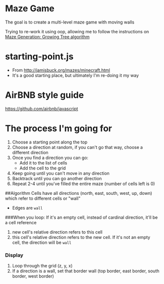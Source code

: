# Maze Game
The goal is to create a multi-level maze game with moving walls

Trying to re-work it using oop, allowing me to follow the instructions on [Maze Generation: Growing Tree algorithm](http://weblog.jamisbuck.org/2011/1/27/maze-generation-growing-tree-algorithm)

# starting-point.js 
- From http://jamisbuck.org/mazes/minecraft.html
- It's a good starting place, but ultimately I'm re-doing it my way

# AirBNB style guide
https://github.com/airbnb/javascript

# The process I'm going for
1. Choose a starting point along the top
2. Choose a direction at random, if you can't go that way, choose a different direction
3. Once you find a direction you can go: 
	- Add it to the list of cells
	- Add the cell to the grid
4. Keep going until you can't move in any direction
5. Backtrack until you can go another direction
6. Repeat 2-4 until you've filled the entire maze (number of cells left is 0)

##Algorithm
Cells have all directions (north, east, south, west, up, down) which refer to different cells or "wall" 
- Edges are `wall`

###When you loop:
If it's an empty cell, instead of cardinal direction, it'll be a cell reference

1. new cell's relative direction refers to this cell
2. this cell's relative direction refers to the new cell. If it's not an empty cell, the direction will be `wall`

### Display
1. Loop through the grid (z, y, x)
2. If a direction is a wall, set that border wall (top border, east border, south border, west border)
